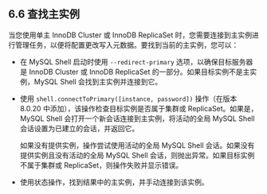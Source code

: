 ## 6.6 查找主实例

当您使用单主 InnoDB Cluster 或 InnoDB ReplicaSet 时，您需要连接到主实例进行管理任务，以便将配置更改写入元数据。要找到当前的主实例，您可以：

- 在 MySQL Shell 启动时使用 `--redirect-primary` 选项，以确保目标服务器是 InnoDB Cluster 或 InnoDB ReplicaSet 的一部分。如果目标实例不是主实例，MySQL Shell 会找到主实例并连接到它。

- 使用 `shell.connectToPrimary([instance, password])` 操作（在版本 8.0.20 中添加），该操作检查目标实例是否属于集群或 ReplicaSet。如果是，MySQL Shell 会打开一个新会话连接到主实例，将活动的全局 MySQL Shell 会话设置为已建立的会话，并返回它。

  如果没有提供实例，操作尝试使用活动的全局 MySQL Shell 会话。如果没有提供实例且没有活动的全局 MySQL Shell 会话，则抛出异常。如果目标实例不属于集群或 ReplicaSet，则操作失败并显示错误。

- 使用状态操作，找到结果中的主实例，并手动连接到该实例。